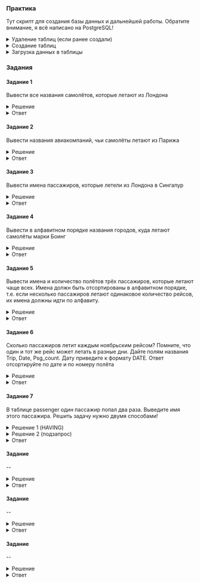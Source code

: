 ### Практика

Тут скрипт для создания базы данных и дальнейшей работы. Обратите внимание, я всё написано на PostgreSQL!
  
<details>
<summary>Удаление таблиц (если ранее создали)</summary>

</details>


<details>
<summary>Создание таблиц</summary>

</details>


<details>
<summary>Загрузка данных в таблицы</summary>

</details>


### Задания

#### Задание 1

Вывести все названия самолётов, которые летают из Лондона

<details>
<summary>Решение</summary>

```
SELECT
	DISTINCT plane
FROM
	trip
WHERE town_from = 'London'
```

</details>

<details>
<summary>Ответ</summary>
Boeing
</details>

#### Задание 2

Вывести названия авиакомпаний, чьи самолёты летают из Парижа

<details>
<summary>Решение</summary>

```
SELECT
	DISTINCT name
FROM
	company
WHERE id_comp IN (
					SELECT
						DISTINCT id_comp
					FROM
						trip
					WHERE town_from = 'Paris'
)
```

</details>

<details>
<summary>Ответ</summary>
air_France

British_AW
</details>

#### Задание 3

Вывести имена пассажиров, которые летели из Лондона в Сингапур

<details>
<summary>Решение</summary>

```
SELECT
	DISTINCT p.name
FROM
	pass_in_trip as pit
JOIN passenger AS p
ON pit.id_psg = p.id_psg
WHERE trip_no IN (
					SELECT
						DISTINCT trip_no
					FROM
						trip
					WHERE
							town_from = 'London'
						AND town_to = 'Singapore'
)
```

</details>

<details>
<summary>Ответ</summary>
Harrison Ford
Michael Caine
Mullah Omar
Steve Martin
</details>

#### Задание 4

Вывести в алфавитном порядке названия городов, куда летают самолёты марки Боинг

<details>
<summary>Решение</summary>

```
SELECT
	DISTINCT town_to
FROM
	trip
WHERE plane = 'Boeing'
ORDER BY town_to
```

</details>

<details>
<summary>Ответ</summary>
London
Paris
Rostov
Singapore
</details>

#### Задание 5

Вывести имена и количество полётов трёх пассажиров, которые летают чаще всех. Имена должн быть отсортированы в алфавитном порядке,
т.е. если несколько пассажиров летают одинаковое количество рейсов, их имена должны идти по алфавиту.

<details>
<summary>Решение</summary>

```
SELECT
	p.name
	, count(*) AS cnt
FROM
	pass_in_trip AS pit
JOIN passenger AS p
ON pit.id_psg = p.id_psg
GROUP BY p.name
ORDER BY
	cnt DESC
	, p.name
LIMIT 3
```

</details>

<details>
<summary>Ответ</summary>
	
| name  | cnt |
| ------------- | ------------- |
| Michael Caine | 4 |
| Mullah Omar | 4 |
| Bruce Willis | 3 |
</details>

#### Задание 6

Сколько пассажиров летит каждым ноябрьским рейсом? Помните, что один и тот же рейс может летать в разные дни. Дайте полям названия Trip, Date, Psg_count. Дату приведите к формату DATE. Ответ отсортируйте по дате и по номеру полёта

<details>
<summary>Решение</summary>

```
SELECT
	trip_no AS Trip
	, date::DATE as Date
	, count(id_psg) AS Psg_count
FROM
	pass_in_trip
WHERE Date BETWEEN '2005-11-01' AND '2005-11-30'
GROUP BY
	Trip
	, Date
ORDER BY 
	Date
	, Trip
```

</details>


<details>
<summary>Ответ</summary>
	
| Trip  | Date | Psg_count |
| ------------- | ------------- | ------------- |
| 7771 | 04.11.2005 | 1 |
| 7778 | 05.11.2005 | 1 |
| 8882 | 06.11.2005 | 1 |
| 7771 | 07.11.2005 | 2 |
| 7772 | 07.11.2005 | 2 |
| 7773 | 07.11.2005 | 1 |
| 8881 | 08.11.2005 | 1 |
| 7771 | 09.11.2005 | 1 |
| 8882 | 13.11.2005 | 1 |
| 7771 | 14.11.2005 | 1 |
| 7771 | 16.11.2005 | 1 |
| 7772 | 29.11.2005 | 3 |
 
</details>

#### Задание 7

В таблице passenger один пассажир попал два раза. Выведите имя этого пассажира. Решить задачу нужно двумя способами!

<details>
<summary>Решение 1 (HAVING)</summary>

```
SELECT
	name
FROM
	passenger
GROUP BY name
HAVING count(*) > 1
```

</details>

<details>
<summary>Решение 2 (подзапрос)</summary>

```
SELECT
	name
FROM
	(
	SELECT
		name
		, COUNT(*) AS cnt
	FROM
		passenger
	GROUP BY name
	) AS t
WHERE cnt > 1
```

</details>

<details>
<summary>Ответ</summary>
Bruce Willis
</details>

#### Задание 

--

<details>
<summary>Решение</summary>

```

```

</details>


<details>
<summary>Ответ</summary>

</details>

#### Задание 

--

<details>
<summary>Решение</summary>

```

```

</details>


<details>
<summary>Ответ</summary>

</details>

#### Задание 

--

<details>
<summary>Решение</summary>

```

```

</details>


<details>
<summary>Ответ</summary>

</details>
